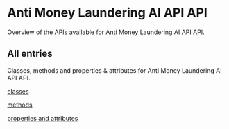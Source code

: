 [
This is a templated file. Adding content to this file may result in it being
reverted. Instead, if you want to place additional content, create an
"overview_content.md" file in `docs/` directory. The Sphinx tool will
pick up on the content and merge the content.
]: #

# Anti Money Laundering AI API API

Overview of the APIs available for Anti Money Laundering AI API API.

## All entries

Classes, methods and properties & attributes for
Anti Money Laundering AI API API.

[classes](https://cloud.google.com/python/docs/reference/google-cloud-financialservices/latest/summary_class.html)

[methods](https://cloud.google.com/python/docs/reference/google-cloud-financialservices/latest/summary_method.html)

[properties and
attributes](https://cloud.google.com/python/docs/reference/google-cloud-financialservices/latest/summary_property.html)
